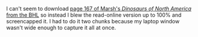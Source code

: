 I can't seem to download [page 167 of Marsh's _Dinosaurs of North America_ from the BHL](https://www.biodiversitylibrary.org/item/123252#page/43/mode/1up) so instead I blew the read-online version up to 100% and screencapped it. I had to do it two chunks because my laptop window wasn't wide enough to capture it all at once.
